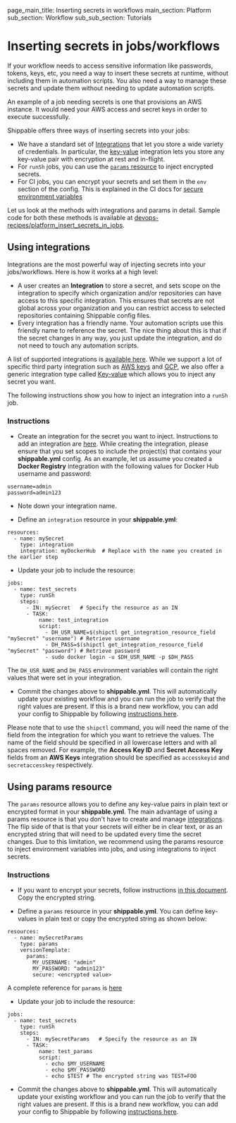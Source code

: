 page_main_title: Inserting secrets in workflows
main_section: Platform
sub_section: Workflow
sub_sub_section: Tutorials

# Inserting secrets in jobs/workflows

If your workflow needs to access sensitive information like passwords, tokens, keys, etc, you need a way to insert these secrets at runtime, without including them in automation scripts. You also need a way to manage these secrets and update them without needing to update automation scripts.

An example of a job needing secrets is one that provisions an AWS instance. It would need your AWS access and secret keys in order to execute successfully.

Shippable offers three ways of inserting secrets into your jobs:

- We have a standard set of [Integrations](/platform/integration/overview) that let you store a wide variety of credentials. In particular, the [key-value](/platform/integration/key-value) integration lets you store any key-value pair with encryption at rest and in-flight.
- For `runSh` jobs, you can use the [`params` resource](/platform/workflow/resource/params) to inject encrypted secrets.
- For CI jobs, you can encrypt your secrets and set them in the `env` section of the config. This is explained in the CI docs for [secure environment variables](/ci/env-vars/#secure-variables)

Let us look at the methods with integrations and params in detail. Sample code for both these methods is available at [devops-recipes/platform_insert_secrets_in_jobs](https://github.com/devops-recipes/platform_insert_secrets_in_jobs).

## Using integrations

Integrations are the most powerful way of injecting secrets into your jobs/workflows. Here is how it works at a high level:

* A user creates an **Integration** to store a secret, and sets scope on the integration to specify which organization and/or repositories can have access to this specific integration. This ensures that secrets are not global across your organization and you can restrict access to selected repositories containing Shippable config files.
* Every integration has a friendly name. Your automation scripts use this friendly name to reference the secret. The nice thing about this is that if the secret changes in any way, you just update the integration, and do not need to touch any automation scripts.

A list of supported integrations is [available here](/platform/integration/overview). While we support a lot of specific third party integration such as [AWS keys](/platform/integration/aws-keys) and [GCP](/platform/integration/gcloudKey), we also offer a generic integration type called [Key-value](/platform/integration/key-value) which allows you to inject any secret you want.

The following instructions show you how to inject an integration into a `runSh` job.

### Instructions

* Create an integration for the secret you want to inject. Instructions to add an integration are [here](/platform/tutorial/integration/subscription-integrations/#create-sub-integration). While creating the integration, please ensure that you set scopes to include the project(s) that contains your **shippable.yml** config.
As an example, let us assume you created a **Docker Registry** integration with the following values for Docker Hub username and password:

```
username=admin
password=admin123
```

* Note down your integration name.

* Define an `integration` resource in your **shippable.yml**:

```
resources:
  - name: mySecret
    type: integration
    integration: myDockerHub  # Replace with the name you created in the earlier step

```

* Update your job to include the resource:

```
jobs:
  - name: test_secrets
    type: runSh
    steps:
      - IN: mySecret   # Specify the resource as an IN
      - TASK:
          name: test_integration   
          script:
            - DH_USR_NAME=$(shipctl get_integration_resource_field "mySecret" "username") # Retrieve username
            - DH_PASS=$(shipctl get_integration_resource_field "mySecret" "password") # Retrieve password
            - sudo docker login -u $DH_USR_NAME -p $DH_PASS

```

The `DH_USR_NAME` and `DH_PASS` environment variables will contain the right values that were set in your integration.

* Commit the changes above to **shippable.yml**. This will automatically update your existing workflow and you can run the job to verify that the right values are present. If this is a brand new workflow, you can add your config to Shippable by following [instructions here](/platform/tutorial/workflow/add-assembly-line).

Please note that to use the `shipctl` command, you will need the name of the field from the integration for which you want to retrieve the values. The name of the field should be specified in all lowercase letters and with all spaces removed. For example, the **Access Key ID** and **Secret Access Key** fields from an **AWS Keys** integration should be specified as `accesskeyid` and `secretaccesskey` respectively.


## Using params resource

The `params` resource allows you to define any key-value pairs in plain text or encrypted format in your **shippable.yml**. The main advantage of using a params resource is that you don't have to create and manage [integrations](/platform/integration/overview). The flip side of that is that your secrets will either be in clear text, or as an encrypted string that will need to be updated every time the secret changes. Due to this limitation, we recommend using the params resource to inject environment variables into jobs, and using integrations to inject secrets.

### Instructions

* If you want to encrypt your secrets, follow instructions [in this document](/platform/tutorial/security/encrypt-vars). Copy the encrypted string.

* Define a `params` resource in your **shippable.yml**. You can define key-values in plain text or copy the encrypted string as shown below:

```
resources:
  - name: mySecretParams
    type: params
    versionTemplate:
      params:
        MY_USERNAME: "admin"                    
        MY_PASSWORD: "admin123"                 
        secure: <encrypted value>               

```
A complete reference for `params` is [here](/platform/workflow/resource/params/)

* Update your job to include the resource:

```
jobs:
  - name: test_secrets
    type: runSh
    steps:
      - IN: mySecretParams   # Specify the resource as an IN
      - TASK:
          name: test_params   
          script:
            - echo $MY_USERNAME
            - echo $MY_PASSWORD
            - echo $TEST # The encrypted string was TEST=FOO

```

* Commit the changes above to **shippable.yml**. This will automatically update your existing workflow and you can run the job to verify that the right values are present. If this is a brand new workflow, you can add your config to Shippable by following [instructions here](/platform/tutorial/workflow/add-assembly-line).
